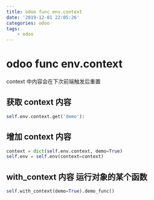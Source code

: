 ```yaml
---
title: odoo func env.context
date: '2019-12-01 22:05:26'
categories: odoo
tags:
    - odoo
---
```


# odoo func env.context

context 中内容会在下次前端触发后重置

## 获取 context 内容

```python
self.env.context.get('demo'):
```

## 增加 context 内容

```python
context = dict(self.env.context, demo=True)
self.env = self.env(context=context)
```

## with_context 内容 运行对象的某个函数

```python
self.with_context(demo=True).demo_func()
```
